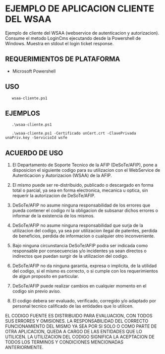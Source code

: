 EJEMPLO DE APLICACION CLIENTE DEL WSAA
======================================

Ejemplo de cliente del WSAA (webservice de autenticacion y autorizacion). 
Consume el metodo LoginCms ejecutando desde la Powershell de Windows. 
Muestra en stdout el login ticket response. 


REQUERIMIENTOS DE PLATAFORMA
----------------------------

- Microsoft Powershell


USO
---

```
   wsaa-cliente.ps1
``` 

   
EJEMPLOS
--------

```
   .\wsaa-cliente.ps1
```



```
   .\wsaa-cliente.ps1 -Certificado unCert.crt -ClavePrivada unaPriv.key -ServicioId wsfe
```


ACUERDO DE USO
--------------

1. El Departamento de Soporte Tecnico de la AFIP (DeSoTe/AFIP), pone a disposicion
el siguiente codigo para su utilizacion con el WebService de Autenticacion y Autorizacion (WSAA)
de la AFIP.

2. El mismo puede ser re-distribuido, publicado o descargado en forma total o parcial, ya sea
en forma electronica, mecanica u optica, sin requerir la autorizacion de DeSoTe/AFIP. 

3. DeSoTe/AFIP no asume ninguna responsabilidad de los errores que pueda contener el codigo ni la
obligacion de subsanar dichos errores o informar de la existencia de los mismos.

4. DeSoTe/AFIP no asume ninguna responsabilidad que surja de la utilizacion del codigo, ya sea por
utilizacion ilegal de patentes, perdida de beneficios, perdida de informacion o cualquier otro
inconveniente.

5. Bajo ninguna circunstancia DeSoTe/AFIP podra ser indicada como responsable por consecuencias y/o
incidentes ya sean directos o indirectos que puedan surgir de la utilizacion del codigo.

6. DeSoTe/AFIP no da ninguna garantia, expresa o implicita, de la utilidad del codigo, si el mismo es
correcto, o si cumple con los requerimientos de algun proposito en particular.

7. DeSoTe/AFIP puede realizar cambios en cualquier momento en el codigo sin previo aviso.

8. El codigo debera ser evaluado, verificado, corregido y/o adaptado por personal tecnico calificado
de las entidades que lo utilicen.

EL CODIGO FUENTE ES DISTRIBUIDO PARA EVALUACION, CON TODOS SUS ERRORES Y OMISIONES. LA
RESPONSABILIDAD DEL CORRECTO FUNCIONAMIENTO DEL MISMO YA SEA POR SI SOLO O COMO PARTE DE
OTRA APLICACION, QUEDA A CARGO DE LAS ENTIDADES QUE LO UTILICEN. LA UTILIZACION DEL CODIGO
SIGNIFICA LA ACEPTACION DE TODOS LOS TERMINOS Y CONDICIONES MENCIONADAS ANTERIORMENTE.
